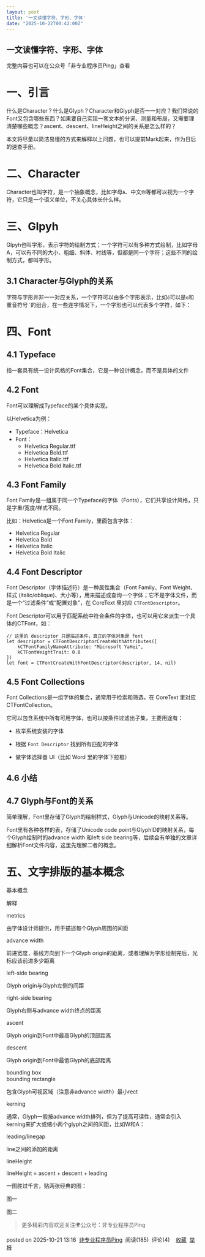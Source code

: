 ```yaml
---
layout: post
title: '一文读懂字符、字形、字体'
date: "2025-10-22T00:42:00Z"
---
```

一文读懂字符、字形、字体
------------

完整内容也可以在公众号「非专业程序员Ping」查看

一、引言
====

什么是Character？什么是Glyph？Character和Glyph是否一一对应？我们常说的Font又包含哪些东西？如果要自己实现一套文本的分词、测量和布局，又需要理清楚哪些概念？ascent、descent、lineHeight之间的关系是怎么样的？

本文将尽量以简洁易懂的方式来解释以上问题，也可以提前Mark起来，作为日后的速查手册。

二、Character
===========

Character也叫字符，是一个抽象概念，比如字母`A`、中文`你`等都可以视为一个字符，它只是一个语义单位，不关心具体长什么样。

三、Glpyh
=======

Glpyh也叫字形，表示字符的绘制方式；一个字符可以有多种方式绘制，比如字母A，可以有不同的大小、粗细、斜体、衬线等，但都是同一个字符；这些不同的绘制方式，都叫字形。  

3.1 Character与Glyph的关系
----------------------

字符与字形并非一一对应关系，一个字符可以由多个字形表示，比如`é`可以是`e`和重音符号`´`的组合，在一些连字情况下，一个字形也可以代表多个字符，如下：  

四、Font
======

4.1 Typeface
------------

指一套具有统一设计风格的Font集合，它是一种设计概念，而不是具体的文件

4.2 Font
--------

Font可以理解成Typeface的某个具体实现。

以Helvetica为例：

*   Typeface：Helvetica
*   Font：
    *   Helvetica Regular.ttf
    *   Helvetica Bold.ttf
    *   Helvetica Italic.ttf
    *   Helvetica Bold Italic.ttf

4.3 Font Family
---------------

Font Family是一组属于同一个Typeface的字体（Fonts），它们共享设计风格，只是字重/宽度/样式不同。

比如：Helvetica是一个Font Family，里面包含字体：

*   Helvetica Regular
*   Helvetica Bold
*   Helvetica Italic
*   Helvetica Bold Italic

4.4 Font Descriptor
-------------------

Font Descriptor（字体描述符）是一种属性集合（Font Family、Font Weight、样式 (italic/oblique)、大小等），用来描述或查询一个字体；它不是字体文件，而是一个“过滤条件”或“配置对象”，在 CoreText 里对应 `CTFontDescriptor`。

Font Descriptor可以用于匹配系统中符合条件的字体，也可以用它来派生一个具体的CTFont，如：

    // 这里的 descriptor 只是描述条件，真正的字体对象是 font
    let descriptor = CTFontDescriptorCreateWithAttributes([
        kCTFontFamilyNameAttribute: "Microsoft YaHei",
        kCTFontWeightTrait: 0.8
    ])
    let font = CTFontCreateWithFontDescriptor(descriptor, 14, nil)
    

4.5 Font Collections
--------------------

Font Collections是一组字体的集合，通常用于检索和筛选，在 CoreText 里对应CTFontCollection。

它可以包含系统中所有可用字体，也可以按条件过滤出子集，主要用途有：

*   枚举系统安装的字体
    
*   根据 `Font Descriptor` 找到所有匹配的字体
    
*   做字体选择器 UI（比如 Word 里的字体下拉框）
    

4.6 小结
------

4.7 Glyph与Font的关系
-----------------

简单理解，Font里存储了Glyph的绘制样式，Glyph与Unicode的映射关系等。

Font里有各种各样的表，存储了Unicode code point与GlyphID的映射关系，每个Glyph绘制时的advance width 和left side bearing等，后续会有单独的文章详细解析Font文件内容，这里先理解二者的概念。

五、文字排版的基本概念
===========

基本概念

解释

metrics

由字体设计师提供，用于描述每个Glyph周围的间距

advance width

前进宽度，基线方向到下一个Glyph origin的距离，或者理解为字形绘制完后，光标应该前进多少距离

left-side bearing

Glyph origin与Glyph左侧的间距

right-side bearing

Glyph右侧与advance width终点的距离

ascent

Glyph origin到Font中最高Glyph的顶部距离

descent

Glyph origin到Font中最低Glyph的底部距离

bounding box  
bounding rectangle

包含Glyph可视区域（注意非advance width）最小rect

kerning

通常，Glyph一般按advance width排列，但为了提高可读性，通常会引入kerning来扩大或缩小两个glyph之间的间距，比如W和A：  

leading/linegap

line之间的添加的距离

lineHeight

lineHeight = ascent + descent + leading

一图胜过千言，贴两张经典的图：

图一

图二

> 更多精彩内容欢迎关注🌍公众号：非专业程序员Ping

posted on 2025-10-21 13:16  [非专业程序员Ping](https://www.cnblogs.com/Con-Tch-LLYF)  阅读(185)  评论(4)    [收藏](javascript:void\(0\))  [举报](javascript:void\(0\))